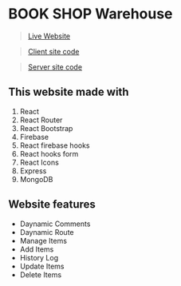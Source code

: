 # BOOK SHOP Warehouse

> [Live Website](https://www.github.com)

> [Client site code](https://www.github.com)

> [Server site code](https://www.github.com)

## This website made with

1. React
2. React Router
3. React Bootstrap
4. Firebase
5. React firebase hooks
6. React hooks form
7. React Icons
8. Express
9. MongoDB

## Website features

- Daynamic Comments
- Daynamic Route
- Manage Items
- Add Items
- History Log
- Update Items
- Delete Items

